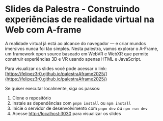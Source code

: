 # Slides da Palestra - Construindo experiências de realidade virtual na Web com A-frame

A realidade virtual já está ao alcance do navegador — e criar mundos imersivos nunca foi tão simples. Nesta palestra, vamos explorar o A-Frame, um framework open source baseado em WebVR e WebXR que permite construir experiências 3D e VR usando apenas HTML e JavaScript.

Para visualizar os slides você pode acessar o link: [https://felipez3r0.github.io/palestraAframe2025/](https://felipez3r0.github.io/palestraAframe2025/)

Se quiser executar localmente, siga os passos:

1. Clone o repositório
2. Instale as dependências com `pnpm install` ou `npm install`
3. Inicie o servidor de desenvolvimento com `pnpm dev` ou `npm run dev`
4. Acesse [http://localhost:3030](http://localhost:3030) para visualizar os slides
